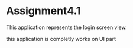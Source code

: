 # Assignment4.1

This application represents the login screen view.

this application is completly works on UI part
